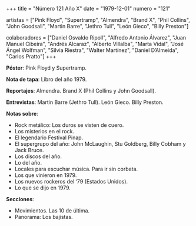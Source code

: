 +++
title = "Número 121 Año X"
date = "1979-12-01"
numero = "121"

artistas = ["Pink Floyd", "Supertramp", "Almendra", "Brand X", "Phil Collins", "John Goodsall", "Martin Barre", "Jethro Tull", "León Gieco", "Billy Preston"] 

colaboradores = ["Daniel Osvaldo Ripoll", "Alfredo Antonio Álvarez", "Juan Manuel Cibeira", "Andrés Alcaraz", "Alberto Villalba", "Marta Vidal", "José Ángel Wolfman", "Silvia Riestra", "Walter Martínez", "Daniel D’Almeida", "Carlos Pratto"]
+++

**Póster**: Pink Floyd y Supertramp.

**Nota de tapa**: Libro del año 1979.

**Reportajes**: Almendra. Brand X (Phil Collins y John Goodsall).

**Entrevistas**: Martin Barre (Jethro Tull). León Gieco. Billy Preston.


**Notas sobre**:

- Rock metálico: Los duros se visten de cuero.
- Los misterios en el rock.
- El legendario Festival Pinap.
- El supergrupo del año: John McLaughin, Stu Goldberg, Billy Cobham y Jack Bruce.
- Los discos del año.
- Lo del año.
- Locales para escuchar música. Para ir sin corbata.
- Los que vinieron en 1979.
- Los nuevos rockeros del ‘79 (Estados Unidos).
- Lo que se dijo en 1979.
 

**Secciones**:

- Movimientos. Las 10 de última.
- Panorama: Los bajistas.
